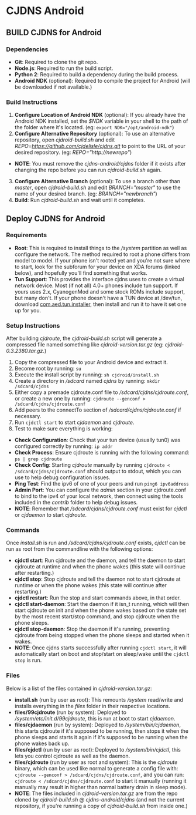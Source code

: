 # CJDNS Android #

## BUILD CJDNS for Android ##

### Dependencies ###

* **Git**: Required to clone the git repo.
* **Node.js**: Required to run the build script.
* **Python 2**: Required to build a dependency during the build process.
* **Android NDK** (optional): Required to compile the project for Android (will be downloaded if not available.)

### Build Instructions ##

1. **Configure Location of Android NDK** (optional): If you already have the Android NDK installed, set the _$NDK_ variable in your shell to the path of the folder where it's located. (eg: `export NDK="/opt/android-ndk"`)
2. **Configure Alternative Repository** (optional): To use an alternative repository, open _cjdroid-build.sh_ and edit _REPO=https://github.com/cjdelisle/cjdns.git_ to point to the URL of your desired repository. (eg: _REPO="http://newrepo"_)
  * **NOTE**: You must remove the _cjdns-android/cjdns_ folder if it exists after changing the repo before you can run _cjdroid-build.sh_ again.
3. **Configure Alternative Branch** (optional): To use a branch other than _master_, open _cjdroid-build.sh_ and edit _BRANCH="master"_ to use the name of your desired branch. (eg: _BRANCH="newbranch"_)
4. **Build**: Run _cjdroid-build.sh_ and wait until it completes.

## Deploy CJDNS for Android ##

### Requirements ###

* **Root**: This is required to install things to the _/system_ partition as well as configure the network. The method required to root a phone differs from model to model.  If your phone isn't rooted yet and you're not sure where to start, look for the subforum for your device on XDA forums (linked below), and hopefully you'll find something that works.
* **Tun Support**: This provides the interface cjdns uses to create a virtual network device. Most (if not all) 4.0+ phones include tun support. If yours uses 2.x, CyanogenMod and some stock ROMs include support, but many don't. If your phone doesn't have a TUN device at /dev/tun, download [com.aed.tun.installer](http://cjdns.ca/com.aed.tun.installer.apk), then install and run it to have it set one up for you.

### Setup Instructions ###

After building _cjdroute_, the _cjdroid-build.sh_ script will generate a compressed file named something like _cjdroid-version.tar.gz_ (eg: _cjdroid-0.3.2380.tar.gz_.)

1. Copy the compressed file to your Android device and extract it.
2. Become root by running: `su`
3. Execute the install script by running: `sh cjdroid/install.sh`
3. Create a directory in _/sdcard_ named _cjdns_ by running: `mkdir /sdcard/cjdns`
4. Either copy a premade cjdroute.conf file to _/sdcard/cjdns/cjdroute.conf_, or create a new one by running: `cjdroute --genconf > /sdcard/cjdns/cjdroute.conf`
5. Add peers to the connectTo section of _/sdcard/cjdns/cjdroute.conf_ if necessary.
6. Run `cjdctl start` to start _cjdaemon_ and _cjdroute_.
7. Test to make sure everything is working:
  * **Check Configuration**: Check that your tun device (usually tun0) was configured correctly by running: `ip addr`
  * **Check Process**: Ensure cjdroute is running with the following command: `ps | grep cjdroute`
  * **Check Config**: Starting _cjdroute_ manually by running `cjdroute < /sdcard/cjdns/cjdroute.conf` should output to stdout, which you can use to help debug configuration issues.
  * **Ping Test**: Find the ipv6 of one of your peers and run `ping6 ipv6address`
  * **Admin Port**: You can configure the _admin_ section in your cjdroute.conf to bind to the ipv4 of your local network, then connect using the tools included in the _contrib_ folder to help debug issues.
  * **NOTE**: Remember that _/sdcard/cjdns/cjdroute.conf_ must exist for _cjdctl_ or _cjdaemon_ to start _cjdroute_.

### Commands ###

Once _install.sh_ is run and _/sdcard/cjdns/cjdroute.conf_ exists, _cjdctl_ can be run as root from the commandline with the following options:

* **cjdctl start**: Run cjdroute and the daemon, and tell the daemon to start cjdroute at runtime and when the phone wakes (this state will continue after restarting.)
* **cjdctl stop**: Stop cjdroute and tell the daemon not to start cjdroute at runtime or when the phone wakes (this state will continue after restarting.)
* **cjdctl restart**: Run the stop and start commands above, in that order.
* **cjdctl start-daemon**: Start the daemon if it isn_t running, which will then start cjdroute on init and when the phone wakes based on the state set by the most recent start/stop command, and stop cjdroute when the phone sleeps.
* **cjdctl stop-daemon**: Stop the daemon if it's running, preventing cjdroute from being stopped when the phone sleeps and started when it wakes.
* **NOTE**: Once cjdns starts successfully after running `cjdctl start`, it will automatically start on boot and stop/start on sleep/wake until the `cjdctl stop` is run.

### Files ###

Below is a list of the files contained in _cjdroid-version.tar.gz_:

* **install.sh** (run by user as root): This remounts _/system_ read/write and installs everything in the _files_ folder in their respective locations.
* **files/99cjdroute** (run by system): Deployed to _/system/etc/init.d/99cjdroute_, this is run at boot to start _cjdaemon_.
* **files/cjdaemon** (run by system): Deployed to _/system/bin/cjdaemon_, this starts cjdroute if it's supposed to be running, then stops it when the phone sleeps and starts it again if it's supposed to be running when the phone wakes back up.
* **files/cjdctl** (run by user as root): Deployed to _/system/bin/cjdctl_, this lets you control cjdroute as well as the daemon.
* **files/cjdroute** (run by user as root and system): This is the _cjdroute_ binary, which can be used like normal to generate a config file with: `cjdroute --genconf > /sdcard/cjdns/cjdroute.conf`, and you can run: `cjdroute < /sdcard/cjdns/cjdroute.conf` to start it manually (running it manually may result in higher than normal battery drain in sleep mode).
* **NOTE**: The files included in _cjdroid-version.tar.gz_ are from the repo cloned by _cjdroid-build.sh_ @  _cjdns-android/cjdns_ (and not the current repository, if you're running a copy of _cjdroid-build.sh_ from inside one.)
